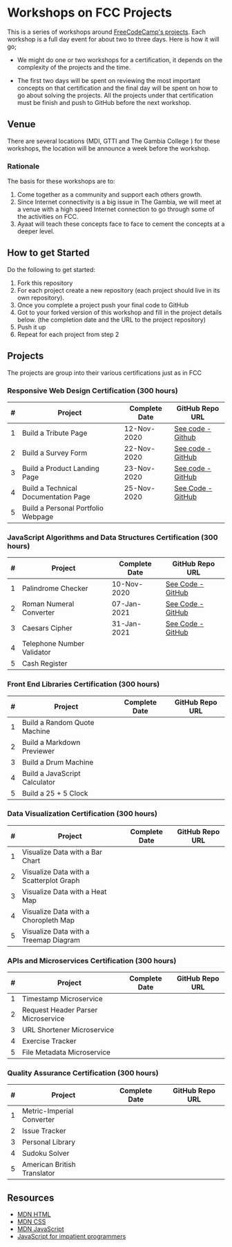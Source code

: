 # Workshops on FCC Projects

This is a series of workshops around [FreeCodeCamp's projects](https://www.freecodecamp.org/learn). Each workshop is a full day event for about two to three days. Here is how it will go;

- We might do one or two workshops for a certification, it depends on the complexity of the projects and the time.

- The first two days will be spent on reviewing the most important concepts  on that certification and the final day will be spent on how to go about solving the projects. All the projects under that certification must be finish and push to GitHub before the next workshop.

  

## Venue

There are several locations (MDI, GTTI and The Gambia College ) for these workshops, the location will be announce a week before the workshop.

### Rationale

The basis for these workshops are to:

1. Come together as a community and support each others growth.
2. Since Internet connectivity is a big issue in The Gambia, we will meet at a venue with a high speed Internet connection to go through some of the activities on FCC.
3. Ayaat will teach these concepts face to face to cement the concepts at a deeper level.



## How to get Started

Do the following to get started:

1. Fork this repository
2. For each project create a new repository (each project should live in its own repository).
3. Once you complete a project push your final code to GitHub
4. Got to your forked version of this workshop and fill in the project details below. (the completion date and the URL to the project repository)
5. Push it up
6. Repeat for each project from step 2



## Projects

The projects are group into their various certifications just as in FCC

### Responsive Web Design Certification (300 hours)

| #    | Project                              | Complete Date | GitHub Repo URL                                              |
| ---- | ------------------------------------ | ------------- | ------------------------------------------------------------ |
| 1    | Build a Tribute Page                 | 12-Nov-2020   | [See code - Github](https://github.com/aturaab40/-Build-a-Tribute-Page) |
| 2    | Build a Survey Form                  | 22-Nov-2020   | [See code - GitHub](https://aayaat.github.io/Build-A-Survey-Form/) |
| 3    | Build a Product Landing Page         | 23-Nov-2020   | [See code - GitHub](https://aayaat.github.io/Build-a-Product-Landing-Page/) |
| 4    | Build a Technical Documentation Page | 25-Nov-2020   | [See Code - GitHub](https://aayaat.github.io/Build-a-Technical-Documentation-Page-master/) |
| 5    | Build a Personal Portfolio Webpage   |               |                                                              |



### JavaScript Algorithms and Data Structures Certification (300 hours)

| #    | Project                    | Complete Date | GitHub Repo URL                                              |
| ---- | -------------------------- | ------------- | ------------------------------------------------------------ |
| 1    | Palindrome Checker         | 10-Nov-2020   | [See Code - GitHub](https://github.com/aayaat/Palindrome-Checker) |
| 2    | Roman Numeral Converter    | 07-Jan-2021   | [See Code - GitHub](https://github.com/aayaat/Roman-Numeral-Converter) |
| 3    | Caesars Cipher             | 31-Jan-2021   | [See Code - GitHub](https://github.com/aayaat/Caesars-Cipher) |
| 4    | Telephone Number Validator |               |                                                              |
| 5    | Cash Register              |               |                                                              |



### Front End Libraries Certification (300 hours)

| #    | Project                       | Complete Date | GitHub Repo URL |
| ---- | ----------------------------- | ------------- | --------------- |
| 1    | Build a Random Quote Machine  |               |                 |
| 2    | Build a Markdown Previewer    |               |                 |
| 3    | Build a Drum Machine          |               |                 |
| 4    | Build a JavaScript Calculator |               |                 |
| 5    | Build a 25 + 5 Clock          |               |                 |



### Data Visualization Certification (300 hours)

| #    | Project                                 | Complete Date | GitHub Repo URL |
| ---- | --------------------------------------- | ------------- | --------------- |
| 1    | Visualize Data with a Bar Chart         |               |                 |
| 2    | Visualize Data with a Scatterplot Graph |               |                 |
| 3    | Visualize Data with a Heat Map          |               |                 |
| 4    | Visualize Data with a Choropleth Map    |               |                 |
| 5    | Visualize Data with a Treemap Diagram   |               |                 |



### APIs and Microservices Certification (300 hours)

| #    | Project                            | Complete Date | GitHub Repo URL |
| ---- | ---------------------------------- | ------------- | --------------- |
| 1    | Timestamp Microservice             |               |                 |
| 2    | Request Header Parser Microservice |               |                 |
| 3    | URL Shortener Microservice         |               |                 |
| 4    | Exercise Tracker                   |               |                 |
| 5    | File Metadata Microservice         |               |                 |



### Quality Assurance Certification (300 hours)

| #    | Project                     | Complete Date | GitHub Repo URL |
| ---- | --------------------------- | ------------- | --------------- |
| 1    | Metric-Imperial Converter   |               |                 |
| 2    | Issue Tracker               |               |                 |
| 3    | Personal Library            |               |                 |
| 4    | Sudoku Solver               |               |                 |
| 5    | American British Translator |               |                 |



## Resources

- [MDN HTML](https://developer.mozilla.org/en-US/docs/Web/HTML)
- [MDN CSS](https://developer.mozilla.org/en-US/docs/Web/CSS)
- [MDN JavaScript](https://developer.mozilla.org/en-US/docs/Web/JavaScript)
- [JavaScript for impatient programmers](https://exploringjs.com/impatient-js/)